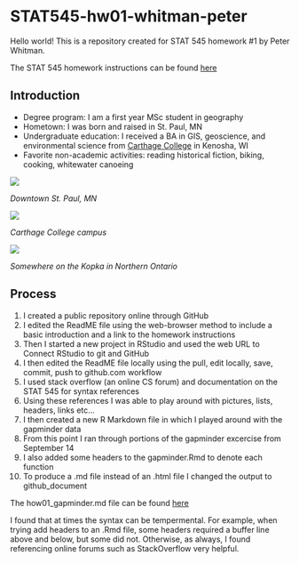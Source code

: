 # STAT545-hw01-whitman-peter

Hello world! This is a repository created for STAT 545 homework #1 by Peter Whitman. 

The STAT 545 homework instructions can be found [here](http://stat545.com/hw01_edit-README.html)

## Introduction ##
* Degree program: I am a first year MSc student in geography
* Hometown: I was born and raised in St. Paul, MN
* Undergraduate education: I received a BA in GIS, geoscience, and environmental science from [Carthage College](https://www.carthage.edu/) in Kenosha, WI
* Favorite non-academic activities: reading historical fiction, biking, cooking, whitewater canoeing

![](https://i.pinimg.com/736x/15/23/e5/1523e522c3450d7fb1e2e8c00b4e543f--twin-cities-minneapolis.jpg)

*Downtown St. Paul, MN*

![](http://www.chicagobusiness.com/colleges-2016/images/sponsor-image-carthage.jpg)

*Carthage College campus*

![](https://scontent-sea1-1.xx.fbcdn.net/v/t1.0-9/599459_616544582597_2059276908_n.jpg?oh=d1003c2672ba481af4109786daf2b62a&oe=5A5F0016)

*Somewhere on the Kopka in Northern Ontario*

## Process ##

1. I created a public repository online through GitHub
2. I edited the ReadME file using the web-browser method to include a basic introduction and a link to the homework instructions 
3. Then I started a new project in RStudio and used the web URL to Connect RStudio to git and GitHub
4. I then edited the ReadME file locally using the pull, edit locally, save, commit, push to github.com workflow
5. I used stack overflow (an online CS forum) and documentation on the STAT 545 for syntax references 
6. Using these references I was able to play around with pictures, lists, headers, links etc...
7. I then created a new R Markdown file in which I played around with the gapminder data
8. From this point I ran through portions of the gapminder excercise from September 14
9. I also added some headers to the gapminder.Rmd to denote each function
8. To produce a .md file instead of an .html file I changed the output to github_document

The how01_gapminder.md file can be found [here](hw01_gapminder.md)

I found that at times the syntax can be tempermental. For example, when trying add headers to an .Rmd file, some headers required a buffer line above and below, but some did not. Otherwise, as always, I found referencing online forums such as StackOverflow very helpful. 

